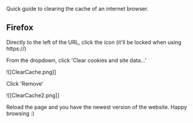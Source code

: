 
Quick guide to clearing the cache of an internet browser.

## Firefox

Directly to the left of the URL, click the icon (it'll be locked when using https://)

From the dropdown, click 'Clear cookies and site data...'

![[ClearCache.png]]


Click 'Remove'

![[ClearCache2.png]]



Reload the page and you have the newest version of the website. Happy browsing :)

